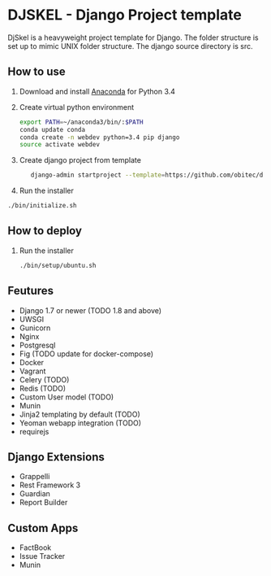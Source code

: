 DJSKEL - Django Project template
================================

DjSkel is a heavyweight project template for Django. The folder structure is set up to mimic UNIX folder structure. The django source directory is src.

How to use
----------
1. Download and install [Anaconda](https://warehouse.python.org/project/gunicorn/) for Python 3.4
2. Create virtual python environment
    ```bash
    export PATH=~/anaconda3/bin/:$PATH
    conda update conda
    conda create -n webdev python=3.4 pip django
    source activate webdev
    ```

3. Create django project from template
    ```bash
       django-admin startproject --template=https://github.com/obitec/djskel/archive/master.zip --extension=py --extension=conf --extension=sh --extension=ini --extension=rst {{ project_name }}
    ```
4. Run the installer
```bash
./bin/initialize.sh 
```


How to deploy
-------------
1. Run the installer
    ```bash
    ./bin/setup/ubuntu.sh
    ```




Feutures
--------
- Django 1.7 or newer (TODO 1.8 and above)
- UWSGI
- Gunicorn
- Nginx
- Postgresql
- Fig (TODO update for docker-compose)
- Docker
- Vagrant
- Celery (TODO)
- Redis (TODO)
- Custom User model (TODO)
- Munin
- Jinja2 templating by default (TODO)
- Yeoman webapp integration (TODO)
- requirejs

Django Extensions
-----------------
- Grappelli
- Rest Framework 3
- Guardian
- Report Builder

Custom Apps
--------------
- FactBook
- Issue Tracker
- Munin


